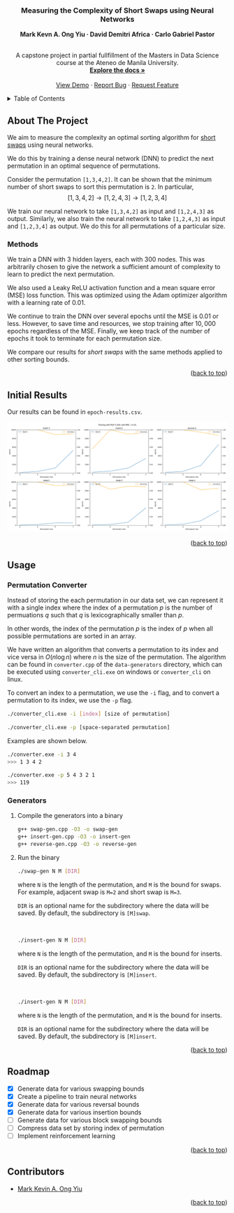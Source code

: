<a name="readme-top"></a>

<!-- TITLE -->
<div align="center">
  <h3 align="center">Measuring the Complexity of Short Swaps using Neural Networks</h3>
  <strong>Mark Kevn A. Ong Yiu · David Demitri Africa · Carlo Gabriel Pastor</strong>
  <br />
  <br />
  <p align="center">
    A capstone project in partial fullfillment of the Masters in Data Science course at the Ateneo de Manila University.
    <br />
    <a href="https://github.com/ongyiumark/analyzing-short-swaps"><strong>Explore the docs »</strong></a>
    <br />
    <br />
    <a href="https://github.com/ongyiumark/analyzing-short-swaps">View Demo</a>
    ·
    <a href="https://github.com/ongyiumark/analyzing-short-swaps/issues">Report Bug</a>
    ·
    <a href="https://github.com/ongyiumark/analyzing-short-swaps/issues">Request Feature</a>
  </p>
</div>

<!-- TABLE OF CONTENTS -->
<details>
  <summary>Table of Contents</summary>
  <ol>
    <li>
      <a href="#about-the-project">About The Project</a>
      <ul>
      <li><a href="#methods">Methods</a></li>
      </ul>
    </li>
    <li><a href="#initial-results">Initial Results</a></li>
    <li><a href="#usage">Usage</a></li>
    <li><a href="#roadmap">Roadmap</a></li>
    <li><a href="#contributors">Contributors</a></li>
  </ol>
</details>


<!-- ABOUT THE PROJECT -->
## About The Project
We aim to measure the complexity an optimal sorting algorithm for [short swaps](https://pubmed.ncbi.nlm.nih.gov/14633399/) using neural networks. 

We do this by training a dense neural network (DNN) to predict the next permutation in an optimal sequence of permutations. 

Consider the permutation `[1,3,4,2]`. It can be shown that the minimum number of short swaps to sort this permutation is `2`. In particular, $$[1,3,4,2] \longrightarrow [1,2,4,3] \longrightarrow [1,2,3,4]$$

We train our neural network to take `[1,3,4,2]` as input and `[1,2,4,3]` as output. Similarly, we also train the neural network to take `[1,2,4,3]` as input and `[1,2,3,4]` as output. We do this for all permutations of a particular size.

### Methods

We train a DNN with 3 hidden layers, each with $300$ nodes. This was arbitrarily chosen to give the network a sufficient amount of complexity to learn to predict the next permutation. 

We also used a Leaky ReLU activation function and a mean square error (MSE) loss function. This was optimized using the Adam optimizer algorithm with a learning rate of $0.01$.

We continue to train the DNN over several epochs until the MSE is $0.01$ or less. However, to save time and resources, we stop training after $10,000$ epochs regardless of the MSE. Finally, we keep track of the number of epochs it took to terminate for each permutation size.

We compare our results for _short swaps_ with the same methods applied to other sorting bounds.

<p align="right">(<a href="#readme-top">back to top</a>)</p>

<!-- RESULTS -->
## Initial Results

Our results can be found in `epoch-results.csv`.

![Inital results using epochs as a measure](supervised-learning/Epoch_MLP-3-300_Results.png)

<p align="right">(<a href="#readme-top">back to top</a>)</p>


<!-- USAGE -->
## Usage

### Permutation Converter
Instead of storing the each permutation in our data set, we can represent it with a single index where the index of a permutation $p$ is the number of permuations $q$ such that $q$ is lexicographically smaller than $p$.

In other words, the index of the permutation $p$ is the index of $p$ when all possible permutations are sorted in an array.

We have written an algorithm that converts a permutation to its index and vice versa in $O(n\log n)$ where $n$ is the size of the permutation. The algorithm can be found in `converter.cpp` of the `data-generators` directory, which can be executed using `converter_cli.exe` on windows or `converter_cli` on linux.

To convert an index to a permutation, we use the `-i` flag, and to convert a permutation to its index, we use the `-p` flag.
```sh
./converter_cli.exe -i [index] [size of permutation]
```

```sh
./converter_cli.exe -p [space-separated permutation]
```

Examples are shown below.
```sh
./converter.exe -i 3 4
>>> 1 3 4 2
```

```sh
./converter.exe -p 5 4 3 2 1
>>> 119
```

### Generators
1. Compile the generators into a binary
    ```sh
    g++ swap-gen.cpp -O3 -o swap-gen
    g++ insert-gen.cpp -O3 -o insert-gen
    g++ reverse-gen.cpp -O3 -o reverse-gen
    ```
2. Run the binary
    ```sh
    ./swap-gen N M [DIR]
    ```
    where `N` is the length of the permutation, and `M` is the bound for swaps. For example, adjacent swap is `M=2` and short swap is `M=3`.

    `DIR` is an optional name for the subdirectory where the data will be saved. By default, the subdirectory is `[M]swap`.

    <br />

    ```sh
    ./insert-gen N M [DIR]
    ```
    where `N` is the length of the permutation, and `M` is the bound for inserts.

    `DIR` is an optional name for the subdirectory where the data will be saved. By default, the subdirectory is `[M]insert`.

    <br />

    ```sh
    ./insert-gen N M [DIR]
    ```
    where `N` is the length of the permutation, and `M` is the bound for inserts.

    `DIR` is an optional name for the subdirectory where the data will be saved. By default, the subdirectory is `[M]insert`.

<p align="right">(<a href="#readme-top">back to top</a>)</p>


<!-- ROADMAP -->
## Roadmap
- [x] Generate data for various swapping bounds
- [x] Create a pipeline to train neural networks
- [x] Generate data for various reversal bounds
- [x] Generate data for various insertion bounds
- [ ] Generate data for various block swapping bounds
- [ ] Compress data set by storing index of permutation
- [ ] Implement reinforcement learning

<p align="right">(<a href="#readme-top">back to top</a>)</p>


<!-- CONTRIBUTORS -->
## Contributors
- [Mark Kevin A. Ong Yiu](https://github.com/ongyiumark)

<p align="right">(<a href="#readme-top">back to top</a>)</p>